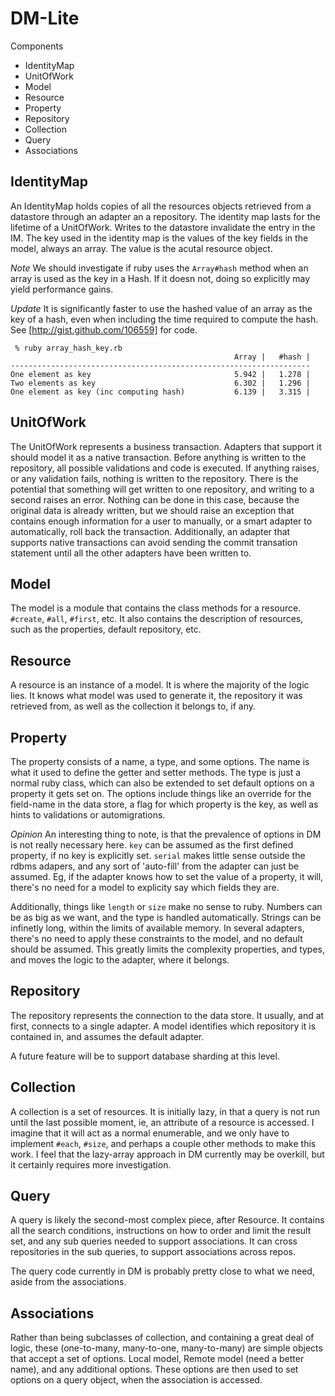 
# DM-Lite

Components

* IdentityMap 
* UnitOfWork
* Model
* Resource
* Property
* Repository
* Collection
* Query
* Associations

## IdentityMap

An IdentityMap holds copies of all the resources objects retrieved from a
datastore through an adapter an a repository. The identity map lasts for the
lifetime of a UnitOfWork. Writes to the datastore invalidate the entry in the
IM. The key used in the identity map is the values of the key fields in the
model, always an array. The value is the acutal resource object.

_Note_ We should investigate if ruby uses the `Array#hash` method when an array
is used as the key in a Hash. If it doesn not, doing so explicitly may yield
performance gains. 

_Update_ It is significantly faster to use the hashed value of an array as the
key of a hash, even when including the time required to compute the hash. See
[http://gist.github.com/106559] for code.

     % ruby array_hash_key.rb
                                                      Array |   #hash |
    -------------------------------------------------------------------
    One element as key                                5.942 |   1.278 |
    Two elements as key                               6.302 |   1.296 |
    One element as key (inc computing hash)           6.139 |   3.315 |


## UnitOfWork

The UnitOfWork represents a business transaction. Adapters that support it
should model it as a native transaction. Before anything is written to the
repository, all possible validations and code is executed. If anything raises,
or any validation fails, nothing is written to the repository. There is the
potential that something will get written to one repository, and writing to a
second raises an error. Nothing can be done in this case, because the original
data is already written, but we should raise an exception that contains enough
information for a user to manually, or a smart adapter to automatically, roll
back the transaction. Additionally, an adapter that supports native
transactions can avoid sending the commit transation statement until all the
other adapters have been written to.

## Model

The model is a module that contains the class methods for a resource.
`#create`, `#all`, `#first`, etc. It also contains the description of
resources, such as the properties, default repository, etc.

## Resource

A resource is an instance of a model. It is where the majority of the logic
lies. It knows what model was used to generate it, the repository it was
retrieved from, as well as the collection it belongs to, if any.

## Property

The property consists of a name, a type, and some options. The name is what it
used to define the getter and setter methods. The type is just a normal ruby
class, which can also be extended to set default options on a property it gets
set on. The options include things like an override for the field-name in the
data store, a flag for which property is the key, as well as hints to
validations or automigrations.

_Opinion_
An interesting thing to note, is that the prevalence of options in DM is not
really necessary here. `key` can be assumed as the first defined property, if
no key is explicitly set. `serial` makes little sense outside the rdbms
adapers, and any sort of 'auto-fill' from the adapter can just be assumed. Eg,
if the adapter knows how to set the value of a property, it will, there's no
  need for a model to explicity say which fields they are. 

Additionally, things like `length` or `size` make no sense to ruby. Numbers can
be as big as we want, and the type is handled automatically. Strings can be
infinetly long, within the limits of available memory. In several adapters,
there's no need to apply these constraints to the model, and no default should
be assumed. This greatly limits the complexity properties, and types, and moves
the logic to the adapter, where it belongs. 

## Repository

The repository represents the connection to the data store. It usually, and at
first, connects to a single adapter. A model identifies which repository it is
contained in, and assumes the default adapter. 

A future feature will be to support database sharding at this level.

## Collection

A collection is a set of resources. It is initially lazy, in that a query is
not run until the last possible moment, ie, an attribute of a resource is
accessed. I imagine that it will act as a normal enumerable, and we only have
to implement `#each`, `#size`, and perhaps a couple other methods to make this
work. I feel that the lazy-array approach in DM currently may be overkill, but
it certainly requires more investigation.

## Query

A query is likely the second-most complex piece, after Resource. It contains
all the search conditions, instructions on how to order and limit the result
set, and any sub queries needed to support associations. It can cross
repositories in the sub queries, to support associations across repos.

The query code currently in DM is probably pretty close to what we need, aside
from the associations.

## Associations

Rather than being subclasses of collection, and containing a great deal of
logic, these (one-to-many, many-to-one, many-to-many) are simple objects that
accept a set of options. Local model, Remote model (need a better name), and
any additional options. These options are then used to set options on a query
object, when the association is accessed.

